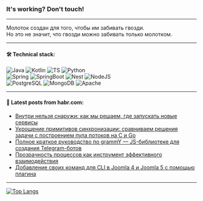 ### It's working? Don't touch!

---
Молоток создан для того, чтобы им забивать гвозди. <br>
Но это не значит, что гвозди можно забивать только молотком.

---

#### 🛠️ Technical stack:

![Java](https://img.shields.io/badge/Java-informational?logo=Oracle&style=flat&logoColor=white&color=FF4500)
![Kotlin](https://img.shields.io/badge/Kotlin-informational?logo=Kotlin&style=flat&logoColor=white&color=774D97)
![TS](https://img.shields.io/badge/TypeScript-informational?logo=typeScript&style=flat&logoColor=black&color=017acc)
![Python](https://img.shields.io/badge/Python-informational?logo=Python&style=flat&logoColor=black&color=ffdd54) <br>
![Spring](https://img.shields.io/badge/Spring-informational?logo=Spring&style=flat&logoColor=white&color=6DB33F) 
![SpringBoot](https://img.shields.io/badge/SpringBoot-informational?logo=SpringBoot&style=flat&logoColor=white&color=6DB33F)
![Nest](https://img.shields.io/badge/NestJS-informational?logo=NestJS&style=flat&logoColor=white&color=E0234E) 
![NodeJS](https://img.shields.io/badge/NodeJS-informational?logo=node.js&style=flat&logoColor=white&color=70A760)<br>
![PostgreSQL](https://img.shields.io/badge/PostgreSQL-informational?logo=PostgreSQL&style=flat&logoColor=white&color=DAA520)
![MongoDB](https://img.shields.io/badge/MongoDB-informational?logo=MongoDB&style=flat&logoColor=white&color=870000)
![Apache](https://img.shields.io/badge/Apache-informational?logo=apache&style=flat&logoColor=white&color=f74e28)

___  

#### 💬 Latest posts from habr.com:

<!-- BLOG-POST-LIST:START -->
- [Внутри нельзя снаружи: как мы решаем, где запускать новые сервисы](https://habr.com/ru/companies/2gis/articles/799983/?utm_source=habrahabr&utm_medium=rss&utm_campaign=799983)
- [Укрощение примитивов синхронизации: сравниваем решения задачи с построением пула потоков на С и Go](https://habr.com/ru/companies/yadro/articles/799281/?utm_source=habrahabr&utm_medium=rss&utm_campaign=799281)
- [Полное краткое руководство по grammY — JS-библиотеке для создания Telegram-ботов](https://habr.com/ru/companies/selectel/articles/799761/?utm_source=habrahabr&utm_medium=rss&utm_campaign=799761)
- [Прозрачность процессов как инструмент эффективного взаимодействия](https://habr.com/ru/companies/oleg-bunin/articles/799927/?utm_source=habrahabr&utm_medium=rss&utm_campaign=799927)
- [Добавление своих команд для CLI в Joomla 4 и Joomla 5 с помощью плагина](https://habr.com/ru/articles/797155/?utm_source=habrahabr&utm_medium=rss&utm_campaign=797155)
<!-- BLOG-POST-LIST:END -->

---
[![Top Langs](https://github-readme-stats-git-master-advtsetting-gmailcom.vercel.app/api/top-langs/?username=zloylis&langs_count=10&hide_title=false&title_color=e6edf3&size_weight=0.5&count_weight=0.5&layout=compact&hide_border=true&theme=dracula)](https://github.com/zloylis)
<!--![GitHub stats](https://github-readme-stats-git-master-advtsetting-gmailcom.vercel.app/api?username=zloylis&show_icons=true&hide_border=true&theme=dracula&hide_title=true&include_all_commits=true&count_private=true&hide=contribs&hide_rank=true)-->
